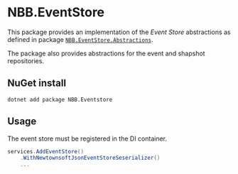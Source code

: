 # NBB.EventStore

This package provides an implementation of the *Event Store* abstractions as defined in package [`NBB.EventStore.Abstractions`](../NBB.EventStore.Abstractions).

The package also provides abstractions for the event and shapshot repositories.


## NuGet install
```
dotnet add package NBB.Eventstore
```

## Usage

The event store must be registered in the DI container.

```csharp
services.AddEventStore()
    .WithNewtownsoftJsonEventStoreSeserializer()
    ...
```


